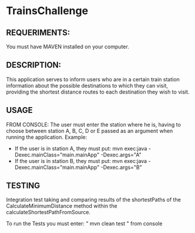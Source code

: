# TrainsChallenge

## REQUERIMENTS:
You must have MAVEN installed on your computer.

## DESCRIPTION:
This application serves to inform users who are in a certain train station information about the possible destinations to which they can visit, providing the shortest distance routes to each destination they wish to visit.

## USAGE 
FROM CONSOLE:
The user must enter the station where he is, having to choose between station A, B, C, D or E passed as an argument when running the application.
Example:
* If the user is in station A, they must put:     mvn exec:java -Dexec.mainClass="main.mainApp" -Dexec.args="A"
* If the user is in station B, they must put:     mvn exec:java -Dexec.mainClass="main.mainApp" -Dexec.args="B"

## TESTING
Integration test taking and comparing results of the shortestPaths of the CalculateMinimumDistance method within the calculateShortestPathFromSource.

To run the Tests you must enter:     "  mvn clean test  "    from console

